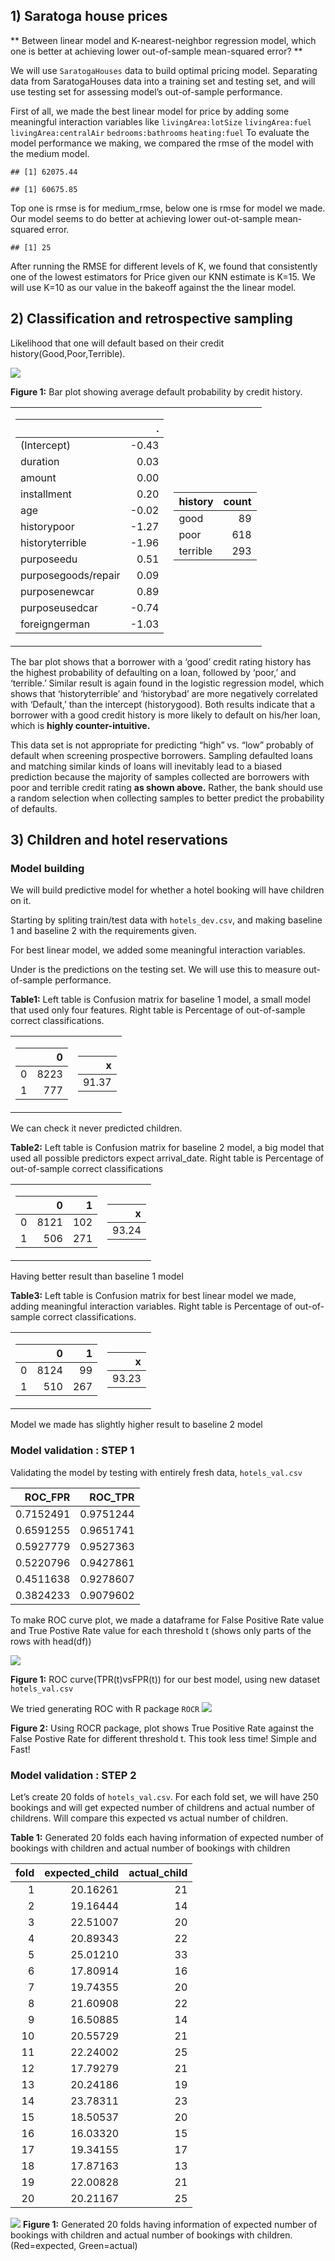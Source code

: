 ## 1) Saratoga house prices

\*\* Between linear model and K-nearest-neighbor regression model, which
one is better at achieving lower out-of-sample mean-squared error? \*\*

We will use `SaratogaHouses` data to build optimal pricing model.
Separating data from SaratogaHouses data into a training set and testing
set, and will use testing set for assessing model’s out-of-sample
performance.

First of all, we made the best linear model for price by adding some
meaningful interaction variables like `livingArea:lotSize`
`livingArea:fuel` `livingArea:centralAir` `bedrooms:bathrooms`
`heating:fuel` To evaluate the model performance we making, we compared
the rmse of the model with the medium model.

    ## [1] 62075.44

    ## [1] 60675.85

Top one is rmse is for medium\_rmse, below one is rmse for model we
made. Our model seems to do better at achieving lower out-ot-sample
mean-squared error.

    ## [1] 25

After running the RMSE for different levels of K, we found that
consistently one of the lowest estimators for Price given our KNN
estimate is K=15. We will use K=10 as our value in the bakeoff against
the the linear model.

## 2) Classification and retrospective sampling

Likelihood that one will default based on their credit
history(Good,Poor,Terrible).

![](ECO-395M-exercise-2_files/figure-markdown_strict/problem%202.1-1.png)

**Figure 1:** Bar plot showing average default probability by credit
history.

<table class="kable_wrapper">
<tbody>
<tr>
<td>

<table>
<thead>
<tr class="header">
<th style="text-align: left;"></th>
<th style="text-align: right;">.</th>
</tr>
</thead>
<tbody>
<tr class="odd">
<td style="text-align: left;">(Intercept)</td>
<td style="text-align: right;">-0.43</td>
</tr>
<tr class="even">
<td style="text-align: left;">duration</td>
<td style="text-align: right;">0.03</td>
</tr>
<tr class="odd">
<td style="text-align: left;">amount</td>
<td style="text-align: right;">0.00</td>
</tr>
<tr class="even">
<td style="text-align: left;">installment</td>
<td style="text-align: right;">0.20</td>
</tr>
<tr class="odd">
<td style="text-align: left;">age</td>
<td style="text-align: right;">-0.02</td>
</tr>
<tr class="even">
<td style="text-align: left;">historypoor</td>
<td style="text-align: right;">-1.27</td>
</tr>
<tr class="odd">
<td style="text-align: left;">historyterrible</td>
<td style="text-align: right;">-1.96</td>
</tr>
<tr class="even">
<td style="text-align: left;">purposeedu</td>
<td style="text-align: right;">0.51</td>
</tr>
<tr class="odd">
<td style="text-align: left;">purposegoods/repair</td>
<td style="text-align: right;">0.09</td>
</tr>
<tr class="even">
<td style="text-align: left;">purposenewcar</td>
<td style="text-align: right;">0.89</td>
</tr>
<tr class="odd">
<td style="text-align: left;">purposeusedcar</td>
<td style="text-align: right;">-0.74</td>
</tr>
<tr class="even">
<td style="text-align: left;">foreigngerman</td>
<td style="text-align: right;">-1.03</td>
</tr>
</tbody>
</table>

</td>
<td>

<table>
<thead>
<tr class="header">
<th style="text-align: left;">history</th>
<th style="text-align: right;">count</th>
</tr>
</thead>
<tbody>
<tr class="odd">
<td style="text-align: left;">good</td>
<td style="text-align: right;">89</td>
</tr>
<tr class="even">
<td style="text-align: left;">poor</td>
<td style="text-align: right;">618</td>
</tr>
<tr class="odd">
<td style="text-align: left;">terrible</td>
<td style="text-align: right;">293</td>
</tr>
</tbody>
</table>

</td>
</tr>
</tbody>
</table>

The bar plot shows that a borrower with a ‘good’ credit rating history
has the highest probability of defaulting on a loan, followed by ‘poor,’
and ‘terrible.’ Similar result is again found in the logistic regression
model, which shows that ‘historyterrible’ and ‘historybad’ are more
negatively correlated with ‘Default,’ than the intercept (historygood).
Both results indicate that a borrower with a good credit history is more
likely to default on his/her loan, which is **highly
counter-intuitive.**

This data set is not appropriate for predicting “high” vs. “low”
probably of default when screening prospective borrowers. Sampling
defaulted loans and matching similar kinds of loans will inevitably lead
to a biased prediction because the majority of samples collected are
borrowers with poor and terrible credit rating **as shown above.**
Rather, the bank should use a random selection when collecting samples
to better predict the probability of defaults.

## 3) Children and hotel reservations

### Model building

We will build predictive model for whether a hotel booking will have
children on it.

Starting by spliting train/test data with `hotels_dev.csv`, and making
baseline 1 and baseline 2 with the requirements given.

For best linear model, we added some meaningful interaction variables.

Under is the predictions on the testing set. We will use this to measure
out-of-sample performance.

**Table1:** Left table is Confusion matrix for baseline 1 model, a small
model that used only four features. Right table is Percentage of
out-of-sample correct classifications.

<table class="kable_wrapper">
<tbody>
<tr>
<td>

<table>
<thead>
<tr class="header">
<th style="text-align: left;"></th>
<th style="text-align: right;">0</th>
</tr>
</thead>
<tbody>
<tr class="odd">
<td style="text-align: left;">0</td>
<td style="text-align: right;">8223</td>
</tr>
<tr class="even">
<td style="text-align: left;">1</td>
<td style="text-align: right;">777</td>
</tr>
</tbody>
</table>

</td>
<td>

<table>
<thead>
<tr class="header">
<th style="text-align: right;">x</th>
</tr>
</thead>
<tbody>
<tr class="odd">
<td style="text-align: right;">91.37</td>
</tr>
</tbody>
</table>

</td>
</tr>
</tbody>
</table>

We can check it never predicted children.

**Table2:** Left table is Confusion matrix for baseline 2 model, a big
model that used all possible predictors expect arrival\_date. Right
table is Percentage of out-of-sample correct classifications

<table class="kable_wrapper">
<tbody>
<tr>
<td>

<table>
<thead>
<tr class="header">
<th style="text-align: left;"></th>
<th style="text-align: right;">0</th>
<th style="text-align: right;">1</th>
</tr>
</thead>
<tbody>
<tr class="odd">
<td style="text-align: left;">0</td>
<td style="text-align: right;">8121</td>
<td style="text-align: right;">102</td>
</tr>
<tr class="even">
<td style="text-align: left;">1</td>
<td style="text-align: right;">506</td>
<td style="text-align: right;">271</td>
</tr>
</tbody>
</table>

</td>
<td>

<table>
<thead>
<tr class="header">
<th style="text-align: right;">x</th>
</tr>
</thead>
<tbody>
<tr class="odd">
<td style="text-align: right;">93.24</td>
</tr>
</tbody>
</table>

</td>
</tr>
</tbody>
</table>

Having better result than baseline 1 model

**Table3:** Left table is Confusion matrix for best linear model we
made, adding meaningful interaction variables. Right table is Percentage
of out-of-sample correct classifications.

<table class="kable_wrapper">
<tbody>
<tr>
<td>

<table>
<thead>
<tr class="header">
<th style="text-align: left;"></th>
<th style="text-align: right;">0</th>
<th style="text-align: right;">1</th>
</tr>
</thead>
<tbody>
<tr class="odd">
<td style="text-align: left;">0</td>
<td style="text-align: right;">8124</td>
<td style="text-align: right;">99</td>
</tr>
<tr class="even">
<td style="text-align: left;">1</td>
<td style="text-align: right;">510</td>
<td style="text-align: right;">267</td>
</tr>
</tbody>
</table>

</td>
<td>

<table>
<thead>
<tr class="header">
<th style="text-align: right;">x</th>
</tr>
</thead>
<tbody>
<tr class="odd">
<td style="text-align: right;">93.23</td>
</tr>
</tbody>
</table>

</td>
</tr>
</tbody>
</table>

Model we made has slightly higher result to baseline 2 model

### Model validation : STEP 1

Validating the model by testing with entirely fresh data,
`hotels_val.csv`

<table>
<thead>
<tr class="header">
<th style="text-align: right;">ROC_FPR</th>
<th style="text-align: right;">ROC_TPR</th>
</tr>
</thead>
<tbody>
<tr class="odd">
<td style="text-align: right;">0.7152491</td>
<td style="text-align: right;">0.9751244</td>
</tr>
<tr class="even">
<td style="text-align: right;">0.6591255</td>
<td style="text-align: right;">0.9651741</td>
</tr>
<tr class="odd">
<td style="text-align: right;">0.5927779</td>
<td style="text-align: right;">0.9527363</td>
</tr>
<tr class="even">
<td style="text-align: right;">0.5220796</td>
<td style="text-align: right;">0.9427861</td>
</tr>
<tr class="odd">
<td style="text-align: right;">0.4511638</td>
<td style="text-align: right;">0.9278607</td>
</tr>
<tr class="even">
<td style="text-align: right;">0.3824233</td>
<td style="text-align: right;">0.9079602</td>
</tr>
</tbody>
</table>

To make ROC curve plot, we made a dataframe for False Positive Rate
value and True Postive Rate value for each threshold t (shows only parts
of the rows with head(df))

![](ECO-395M-exercise-2_files/figure-markdown_strict/problem%203.2.1.2-1.png)

**Figure 1:** ROC curve(TPR(t)vsFPR(t)) for our best model, using new
dataset `hotels_val.csv`

We tried generating ROC with R package `ROCR`
![](ECO-395M-exercise-2_files/figure-markdown_strict/problem%203.2.2-1.png)

**Figure 2:** Using ROCR package, plot shows True Positive Rate against
the False Postive Rate for different threshold t. This took less time!
Simple and Fast!

### Model validation : STEP 2

Let’s create 20 folds of `hotels_val.csv`. For each fold set, we will
have 250 bookings and will get expected number of childrens and actual
number of childrens. Will compare this expected vs actual number of
children.

**Table 1:** Generated 20 folds each having information of expected
number of bookings with children and actual number of bookings with
children

<table>
<thead>
<tr class="header">
<th style="text-align: right;">fold</th>
<th style="text-align: right;">expected_child</th>
<th style="text-align: right;">actual_child</th>
</tr>
</thead>
<tbody>
<tr class="odd">
<td style="text-align: right;">1</td>
<td style="text-align: right;">20.16261</td>
<td style="text-align: right;">21</td>
</tr>
<tr class="even">
<td style="text-align: right;">2</td>
<td style="text-align: right;">19.16444</td>
<td style="text-align: right;">14</td>
</tr>
<tr class="odd">
<td style="text-align: right;">3</td>
<td style="text-align: right;">22.51007</td>
<td style="text-align: right;">20</td>
</tr>
<tr class="even">
<td style="text-align: right;">4</td>
<td style="text-align: right;">20.89343</td>
<td style="text-align: right;">22</td>
</tr>
<tr class="odd">
<td style="text-align: right;">5</td>
<td style="text-align: right;">25.01210</td>
<td style="text-align: right;">33</td>
</tr>
<tr class="even">
<td style="text-align: right;">6</td>
<td style="text-align: right;">17.80914</td>
<td style="text-align: right;">16</td>
</tr>
<tr class="odd">
<td style="text-align: right;">7</td>
<td style="text-align: right;">19.74355</td>
<td style="text-align: right;">20</td>
</tr>
<tr class="even">
<td style="text-align: right;">8</td>
<td style="text-align: right;">21.60908</td>
<td style="text-align: right;">22</td>
</tr>
<tr class="odd">
<td style="text-align: right;">9</td>
<td style="text-align: right;">16.50885</td>
<td style="text-align: right;">14</td>
</tr>
<tr class="even">
<td style="text-align: right;">10</td>
<td style="text-align: right;">20.55729</td>
<td style="text-align: right;">21</td>
</tr>
<tr class="odd">
<td style="text-align: right;">11</td>
<td style="text-align: right;">22.24002</td>
<td style="text-align: right;">25</td>
</tr>
<tr class="even">
<td style="text-align: right;">12</td>
<td style="text-align: right;">17.79279</td>
<td style="text-align: right;">21</td>
</tr>
<tr class="odd">
<td style="text-align: right;">13</td>
<td style="text-align: right;">20.24186</td>
<td style="text-align: right;">19</td>
</tr>
<tr class="even">
<td style="text-align: right;">14</td>
<td style="text-align: right;">23.78311</td>
<td style="text-align: right;">23</td>
</tr>
<tr class="odd">
<td style="text-align: right;">15</td>
<td style="text-align: right;">18.50537</td>
<td style="text-align: right;">20</td>
</tr>
<tr class="even">
<td style="text-align: right;">16</td>
<td style="text-align: right;">16.03320</td>
<td style="text-align: right;">15</td>
</tr>
<tr class="odd">
<td style="text-align: right;">17</td>
<td style="text-align: right;">19.34155</td>
<td style="text-align: right;">17</td>
</tr>
<tr class="even">
<td style="text-align: right;">18</td>
<td style="text-align: right;">17.87163</td>
<td style="text-align: right;">13</td>
</tr>
<tr class="odd">
<td style="text-align: right;">19</td>
<td style="text-align: right;">22.00828</td>
<td style="text-align: right;">21</td>
</tr>
<tr class="even">
<td style="text-align: right;">20</td>
<td style="text-align: right;">20.21167</td>
<td style="text-align: right;">25</td>
</tr>
</tbody>
</table>

![](ECO-395M-exercise-2_files/figure-markdown_strict/problem%203.2.4-1.png)
**Figure 1:** Generated 20 folds having information of expected number
of bookings with children and actual number of bookings with children.
(Red=expected, Green=actual)
